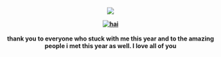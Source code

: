 <p align="center">
<h4 align="center"
  
![](https://komarev.com/ghpvc/?username=MilitaryFashionShow&label=contestants+++&color=000000)

<a href="https://www.last.fm/user/PRHVL"><img src="https://lastfm-recently-played.vercel.app/api?user=PRHVL&footer_style=compact_stats&count=1&width=500&loved=true&header_style=none&bg_color=000000" alt="hai"> <br> </a>
<br> thank you to everyone who stuck with me this year and to the amazing people i met this year as well. I love all of you
